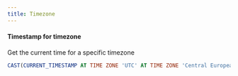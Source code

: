 ```yaml
---
title: Timezone
---
```


#### Timestamp for timezone
Get the current time for a specific timezone

```sql
CAST(CURRENT_TIMESTAMP AT TIME ZONE 'UTC' AT TIME ZONE 'Central European Standard Time' AS DATETIME)
```